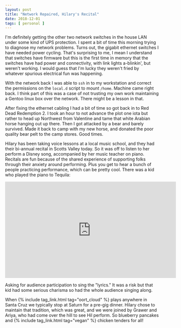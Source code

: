 ```yaml
---
layout: post
title: "Network Repaired, Hilary's Recital"
date: 2018-12-01
tags: [ personal ]
---
```


I'm definitely getting the other two network switches in the house LAN under
some kind of UPS protection. I spent a bit of time this morning trying to
diagnose my network problems. Turns out, the gigabit ethernet switches I have
needed power cycling. That's surprising to me, I mean I understand that switches
have firmware but this is the first time in memory that the switches have
had power and connectivity, with link lights a-blinkin', but weren't working.
I would guess that I'm lucky they weren't fried by whatever spurious electrical
fun was happening.

With the network back I was able to `ssh` in to my workstation and correct
the permissions on the `local.d` script to mount `/home`. Machine came right
back. I think part of this was a case of not trusting my own work maintaining
a Gentoo linux box over the network. There might be a lesson in that.

After fixing the ethernet cabling I had a bit of time so got back in to Red
Dead Redemption 2. I took an hour to not advance the plot one iota but rather
to head up Northwest from Valentine and tame that white Arabian horse hanging
out up there. Then I got attacked by a bear and barely survived. Made it back
to camp with my new horse, and donated the poor quality bear pelt to the
camp stores. Good times.

Hilary has been taking voice lessons at a local music school, and they had their
bi-annual recital in Scotts Valley today. So it was off to listen to her perform
a Disney song, accompanied by her music teacher on piano. Recitals are fun
because of the shared experience of supporting folks through their anxiety
around performing. Plus you get to hear a bunch of people practicing
performance, which can be pretty cool. There was a kid who played the piano
to Tequila:

<iframe width="560" height="315" src="https://www.youtube.com/embed/3H6amDbAwlY" frameborder="0" allow="accelerometer; autoplay; encrypted-media; gyroscope; picture-in-picture" allowfullscreen></iframe>

Asking for audience participation to sing the "lyrics." It was a risk but that
kid had some serious charisma so had the whole audience singing along.

When {% include tag_link.html tag="oort_cloud" %} plays anywhere in Santa Cruz
we typically stop at Saturn for a pre-gig dinner. Hilary chose to maintain that
tradition, which was great, and we were joined by Grawer and Ariya, who had
come over the hill to see Hil perform. So blueberry pancakes and
{% include tag_link.html tag="vegan" %} chicken tenders for all!
